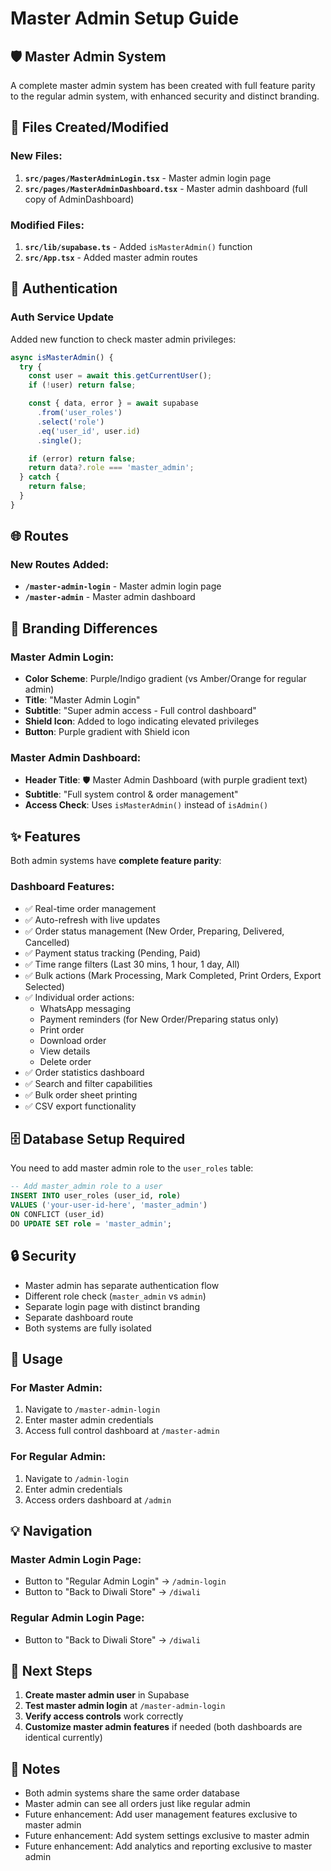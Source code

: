 # Master Admin Setup Guide

## 🛡️ Master Admin System

A complete master admin system has been created with full feature parity to the regular admin system, with enhanced security and distinct branding.

## 📁 Files Created/Modified

### New Files:
1. **`src/pages/MasterAdminLogin.tsx`** - Master admin login page
2. **`src/pages/MasterAdminDashboard.tsx`** - Master admin dashboard (full copy of AdminDashboard)

### Modified Files:
1. **`src/lib/supabase.ts`** - Added `isMasterAdmin()` function
2. **`src/App.tsx`** - Added master admin routes

## 🔐 Authentication

### Auth Service Update
Added new function to check master admin privileges:

```typescript
async isMasterAdmin() {
  try {
    const user = await this.getCurrentUser();
    if (!user) return false;

    const { data, error } = await supabase
      .from('user_roles')
      .select('role')
      .eq('user_id', user.id)
      .single();

    if (error) return false;
    return data?.role === 'master_admin';
  } catch {
    return false;
  }
}
```

## 🌐 Routes

### New Routes Added:
- **`/master-admin-login`** - Master admin login page
- **`/master-admin`** - Master admin dashboard

## 🎨 Branding Differences

### Master Admin Login:
- **Color Scheme**: Purple/Indigo gradient (vs Amber/Orange for regular admin)
- **Title**: "Master Admin Login"
- **Subtitle**: "Super admin access - Full control dashboard"
- **Shield Icon**: Added to logo indicating elevated privileges
- **Button**: Purple gradient with Shield icon

### Master Admin Dashboard:
- **Header Title**: 🛡️ Master Admin Dashboard (with purple gradient text)
- **Subtitle**: "Full system control & order management"
- **Access Check**: Uses `isMasterAdmin()` instead of `isAdmin()`

## ✨ Features

Both admin systems have **complete feature parity**:

### Dashboard Features:
- ✅ Real-time order management
- ✅ Auto-refresh with live updates
- ✅ Order status management (New Order, Preparing, Delivered, Cancelled)
- ✅ Payment status tracking (Pending, Paid)
- ✅ Time range filters (Last 30 mins, 1 hour, 1 day, All)
- ✅ Bulk actions (Mark Processing, Mark Completed, Print Orders, Export Selected)
- ✅ Individual order actions:
  - WhatsApp messaging
  - Payment reminders (for New Order/Preparing status only)
  - Print order
  - Download order
  - View details
  - Delete order
- ✅ Order statistics dashboard
- ✅ Search and filter capabilities
- ✅ Bulk order sheet printing
- ✅ CSV export functionality

## 🗄️ Database Setup Required

You need to add master admin role to the `user_roles` table:

```sql
-- Add master_admin role to a user
INSERT INTO user_roles (user_id, role)
VALUES ('your-user-id-here', 'master_admin')
ON CONFLICT (user_id) 
DO UPDATE SET role = 'master_admin';
```

## 🔒 Security

- Master admin has separate authentication flow
- Different role check (`master_admin` vs `admin`)
- Separate login page with distinct branding
- Separate dashboard route
- Both systems are fully isolated

## 🚀 Usage

### For Master Admin:
1. Navigate to `/master-admin-login`
2. Enter master admin credentials
3. Access full control dashboard at `/master-admin`

### For Regular Admin:
1. Navigate to `/admin-login`
2. Enter admin credentials
3. Access orders dashboard at `/admin`

## 💡 Navigation

### Master Admin Login Page:
- Button to "Regular Admin Login" → `/admin-login`
- Button to "Back to Diwali Store" → `/diwali`

### Regular Admin Login Page:
- Button to "Back to Diwali Store" → `/diwali`

## 🎯 Next Steps

1. **Create master admin user** in Supabase
2. **Test master admin login** at `/master-admin-login`
3. **Verify access controls** work correctly
4. **Customize master admin features** if needed (both dashboards are identical currently)

## 📝 Notes

- Both admin systems share the same order database
- Master admin can see all orders just like regular admin
- Future enhancement: Add user management features exclusive to master admin
- Future enhancement: Add system settings exclusive to master admin
- Future enhancement: Add analytics and reporting exclusive to master admin
